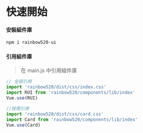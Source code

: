 # 快速開始


#### 安裝組件庫

```bash
npm i rainbow520-ui
```



#### 引用組件庫
> 在 main.js 中引用組件庫

```javascript
// 全部引用
import 'rainbow520/dist/css/index.css'
import RUI from 'rainbow520/components/lib/index'
Vue.use(RUI)

//按需引用
import 'rainbow520/dist/css/card.css'
import Card from 'rainbow520/components/lib/index'
Vue.use(Card)
```
